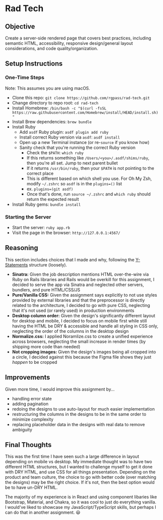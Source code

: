 # Rad Tech

## Objective

Create a server-side rendered page that covers best practices, including semantic HTML, accessibility, responsive design/general layout considerations, and code quality/organization.

## Setup Instructions

### One-Time Steps

Note: This assumes you are using macOS.

- Clone this repo: `git clone https://github.com/rgpass/rad-tech.git`
- Change directory to repo root: `cd rad-tech`
- Install Homebrew: `/bin/bash -c "$(curl -fsSL https://raw.githubusercontent.com/Homebrew/install/HEAD/install.sh)"`
- Install Brew dependencies: `brew bundle`
- Install Ruby
  - Add `asdf` Ruby plugin: `asdf plugin add ruby`
  - Install correct Ruby version via `asdf`: `asdf install`
  - Open up a new Terminal instance (or re-`source` if you know how)
  - Sanity check that you're running the correct Ruby version
    - Check the `$PATH`: `which ruby`
    - If this returns something like `/Users/<you>/.asdf/shims/ruby`, then you're all set. Jump to next parent bullet
    - If it returns `/usr/bin/ruby`, then your `$PATH` is not pointing to the correct place
    - This is different based on which shell you use. For Oh My Zsh, modify `~/.zshrc` so `asdf` is in the `plugins=()` list
    - ex. `plugins=(git asdf)`
    - Once that's done, run `source ~/.zshrc` and `which ruby` should return the expected result
- Install Ruby gems: `bundle install`

### Starting the Server

- Start the server: `ruby app.rb`
- Visit the page in the browser: `http://127.0.0.1:4567/`

## Reasoning

This section includes choices that I made and why, following the [Y-Statements](https://medium.com/olzzio/y-statements-10eb07b5a177) structure (loosely).

- **Sinatra:** Given the job description mentions HTML over-the-wire via Ruby on Rails libraries and Rails would be overkill for this assignment, I decided to serve the app via Sinatra and neglected other servers, bundlers, and pure HTML/CSS/JS
- **Pure/Vanilla CSS:** Given the assignment says explicitly to not use styles provided by external libraries and that the preprocessor is directly related to the architecture, I decided to go with pure CSS, neglecting that it's not used (or rarely used) in production environments
- **Desktop column order:** Given the design's significantly different layout for desktop and mobile, I decided to focus on mobile first while still having the HTML be DRY & accessible and handle all styling in CSS only, neglecting the order of the columns in the desktop design
- **Normalize.css:** I applied Noramlize.css to create a unified experience across browsers, neglecting the small increase in render times (by shipping more code than needed)
- **Not cropping images:** Given the design's images being all cropped into a circle, I decided against this because the Figma file shows they just _happen_ to be cropped

## Improvements

Given more time, I would improve this assignment by...

- handling error state
- adding pagination
- redoing the designs to use auto-layout for much easier implementation
- restructuring the columns in the designs to be in the same order to minimize complexity
- replacing placeholder data in the designs with real data to remove ambiguity

## Final Thoughts

This was the first time I have seen such a large difference in layout depending on mobile vs desktop. My immediate thought was to have two different HTML structures, but I wanted to challenge myself to get it done with DRY HTML, and use CSS for all things presentation. Depending on the product and team culture, the choice to go with better code (over matching the designs) may be the right choice. If it's not, then the best option would be to have un-DRY HTML.

The majority of my experience is in React and using component libaries like Bootstrap, Material, and Chakra, so it was cool to just do everything vanilla. I would've liked to showcase my JavaScript/TypeScript skills, but perhaps I can do that in another assignment. 😃
